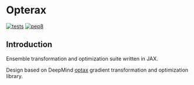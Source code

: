 # Opterax

[![tests][tests-bld-img]][tests-bld-url]
[![pep8][pep8-bld-img]][pep8-bld-url]


[tests-bld-img]: https://github.com/bischtob/opterax/workflows/tests/badge.svg
[tests-bld-url]: https://github.com/bischtob/opterax/actions?query=workflow%3ATests
[pep8-bld-img]: https://github.com/bischtob/opterax/workflows/pep8/badge.svg
[pep8-bld-url]: https://github.com/bischtob/opterax/actions?query=workflow%3ALintering]

## Introduction

Ensemble transformation and optimization suite written in JAX.

Design based on DeepMind [optax](https://github.com/deepmind/optax) gradient transformation and optimization library.

